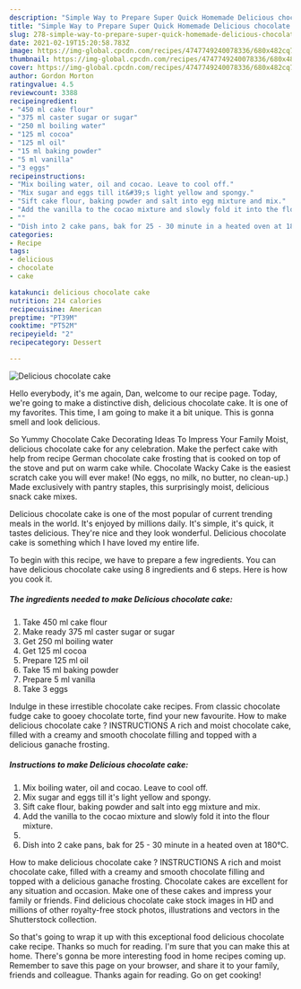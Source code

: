 ```yaml
---
description: "Simple Way to Prepare Super Quick Homemade Delicious chocolate cake"
title: "Simple Way to Prepare Super Quick Homemade Delicious chocolate cake"
slug: 278-simple-way-to-prepare-super-quick-homemade-delicious-chocolate-cake
date: 2021-02-19T15:20:58.783Z
image: https://img-global.cpcdn.com/recipes/4747749240078336/680x482cq70/delicious-chocolate-cake-recipe-main-photo.jpg
thumbnail: https://img-global.cpcdn.com/recipes/4747749240078336/680x482cq70/delicious-chocolate-cake-recipe-main-photo.jpg
cover: https://img-global.cpcdn.com/recipes/4747749240078336/680x482cq70/delicious-chocolate-cake-recipe-main-photo.jpg
author: Gordon Morton
ratingvalue: 4.5
reviewcount: 3388
recipeingredient:
- "450 ml cake flour"
- "375 ml caster sugar or sugar"
- "250 ml boiling water"
- "125 ml cocoa"
- "125 ml oil"
- "15 ml baking powder"
- "5 ml vanilla"
- "3 eggs"
recipeinstructions:
- "Mix boiling water, oil and cocao. Leave to cool off."
- "Mix sugar and eggs till it&#39;s light yellow and spongy."
- "Sift cake flour, baking powder and salt into egg mixture and mix."
- "Add the vanilla to the cocao mixture and slowly fold it into the flour mixture."
- ""
- "Dish into 2 cake pans, bak for 25 - 30 minute in a heated oven at 180°C."
categories:
- Recipe
tags:
- delicious
- chocolate
- cake

katakunci: delicious chocolate cake 
nutrition: 214 calories
recipecuisine: American
preptime: "PT39M"
cooktime: "PT52M"
recipeyield: "2"
recipecategory: Dessert

---
```



![Delicious chocolate cake](https://img-global.cpcdn.com/recipes/4747749240078336/680x482cq70/delicious-chocolate-cake-recipe-main-photo.jpg)

Hello everybody, it's me again, Dan, welcome to our recipe page. Today, we're going to make a distinctive dish, delicious chocolate cake. It is one of my favorites. This time, I am going to make it a bit unique. This is gonna smell and look delicious.

So Yummy Chocolate Cake Decorating Ideas To Impress Your Family Moist, delicious chocolate cake for any celebration. Make the perfect cake with help from recipe German chocolate cake frosting that is cooked on top of the stove and put on warm cake while. Chocolate Wacky Cake is the easiest scratch cake you will ever make! (No eggs, no milk, no butter, no clean-up.) Made exclusively with pantry staples, this surprisingly moist, delicious snack cake mixes.

Delicious chocolate cake is one of the most popular of current trending meals in the world. It's enjoyed by millions daily. It's simple, it's quick, it tastes delicious. They're nice and they look wonderful. Delicious chocolate cake is something which I have loved my entire life.


To begin with this recipe, we have to prepare a few ingredients. You can have delicious chocolate cake using 8 ingredients and 6 steps. Here is how you cook it.

<!--inarticleads1-->

##### The ingredients needed to make Delicious chocolate cake:

1. Take 450 ml cake flour
1. Make ready 375 ml caster sugar or sugar
1. Get 250 ml boiling water
1. Get 125 ml cocoa
1. Prepare 125 ml oil
1. Take 15 ml baking powder
1. Prepare 5 ml vanilla
1. Take 3 eggs


Indulge in these irrestible chocolate cake recipes. From classic chocolate fudge cake to gooey chocolate torte, find your new favourite. How to make delicious chocolate cake ? INSTRUCTIONS  A rich and moist chocolate cake, filled with a creamy and smooth chocolate filling and topped with a delicious ganache frosting. 

<!--inarticleads2-->

##### Instructions to make Delicious chocolate cake:

1. Mix boiling water, oil and cocao. Leave to cool off.
1. Mix sugar and eggs till it&#39;s light yellow and spongy.
1. Sift cake flour, baking powder and salt into egg mixture and mix.
1. Add the vanilla to the cocao mixture and slowly fold it into the flour mixture.
1. 
1. Dish into 2 cake pans, bak for 25 - 30 minute in a heated oven at 180°C.


How to make delicious chocolate cake ? INSTRUCTIONS  A rich and moist chocolate cake, filled with a creamy and smooth chocolate filling and topped with a delicious ganache frosting. Chocolate cakes are excellent for any situation and occasion. Make one of these cakes and impress your family or friends. Find delicious chocolate cake stock images in HD and millions of other royalty-free stock photos, illustrations and vectors in the Shutterstock collection. 

So that's going to wrap it up with this exceptional food delicious chocolate cake recipe. Thanks so much for reading. I'm sure that you can make this at home. There's gonna be more interesting food in home recipes coming up. Remember to save this page on your browser, and share it to your family, friends and colleague. Thanks again for reading. Go on get cooking!
